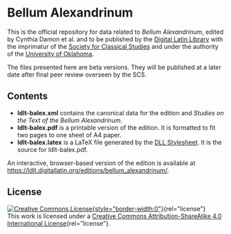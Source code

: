 # Bellum Alexandrinum

This is the official repository for data related to *Bellum
Alexandrinum*, edited by Cynthia Damon et al. and to be published by the [Digital Latin Library](https://digitallatin.org) with the imprimatur of the [Society for Classical Studies](https://classicalstudies.org/) and under the authority of the [University of Oklahoma](https://ou.edu/).

The files presented here are beta versions. They will be published at a later date after final peer review overseen by the SCS.

## Contents

-   **ldlt-balex.xml** contains the canonical data for the edition and *Studies on the Text of the Bellum Alexandrinum*.
-   **ldlt-balex.pdf** is a printable version of the edition. It is formatted to fit two pages to one sheet of A4 paper.
-   **ldlt-balex.latex** is a LaTeX file generated by the [DLL Stylesheet](https://github.com/DigitalLatin/DLL-Stylesheets). It is the source for ldlt-balex.pdf.

An interactive, browser-based version of the edition is available at <https://ldlt.digitallatin.org/editions/bellum_alexandrinum/>.

## License

[![Creative Commons
License](https://i.creativecommons.org/l/by-sa/4.0/88x31.png){style="border-width:0"}](http://creativecommons.org/licenses/by-sa/4.0/){rel="license"}\
This work is licensed under a [Creative Commons Attribution-ShareAlike
4.0 International
License](http://creativecommons.org/licenses/by-sa/4.0/){rel="license"}.
